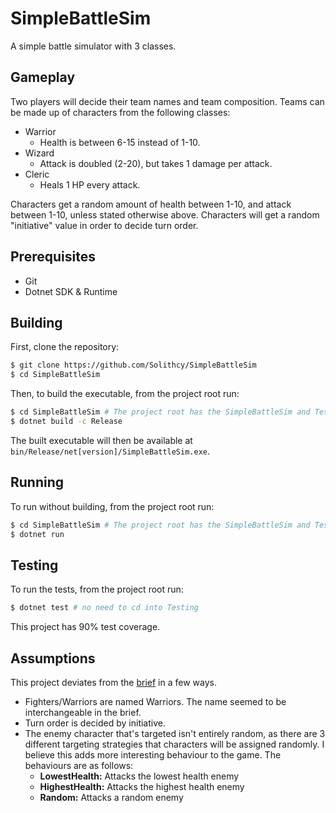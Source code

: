 # SimpleBattleSim
A simple battle simulator with 3 classes.

## Gameplay
Two players will decide their team names and team composition. Teams can be made up of
characters from the following classes:
- Warrior
  - Health is between 6-15 instead of 1-10.
- Wizard
  - Attack is doubled (2-20), but takes 1 damage per attack.
- Cleric
  - Heals 1 HP every attack.

Characters get a random amount of health between 1-10, and attack between 1-10, unless
stated otherwise above. Characters will get a random "initiative" value in order to decide
turn order.

## Prerequisites
- Git
 - Dotnet SDK & Runtime

## Building
First, clone the repository:
```bash
$ git clone https://github.com/Solithcy/SimpleBattleSim
$ cd SimpleBattleSim
```
Then, to build the executable, from the project root run:
```bash
$ cd SimpleBattleSim # The project root has the SimpleBattleSim and Testing directories
$ dotnet build -c Release
```

The built executable will then be available at `bin/Release/net[version]/SimpleBattleSim.exe`.

## Running
To run without building, from the project root run:
```bash
$ cd SimpleBattleSim # The project root has the SimpleBattleSim and Testing directories
$ dotnet run
```

## Testing
To run the tests, from the project root run:
```bash
$ dotnet test # no need to cd into Testing
```

This project has 90% test coverage.

## Assumptions
This project deviates from the [brief](./Brief.md) in a few ways.

 - Fighters/Warriors are named Warriors. The name seemed to be interchangeable in the brief.
 - Turn order is decided by initiative.
 - The enemy character that's targeted isn't entirely random, as there are 3 different targeting strategies that characters will be assigned randomly. I believe this adds more interesting behaviour to the game. The behaviours are as follows:
   - **LowestHealth:** Attacks the lowest health enemy
   - **HighestHealth:** Attacks the highest health enemy
   - **Random:** Attacks a random enemy
 
